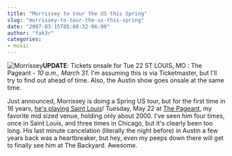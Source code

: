 ```yaml
---
title: "Morrissey to tour the US this Spring"
slug: "morrissey-to-tour-the-us-this-spring"
date: "2007-03-15T05:08:32-06:00"
author: "fak3r"
categories:
- music
---
```


![Morrissey](http://fak3r.com/wp-content/uploads/2007/03/morrissey.jpg)**UPDATE**: Tickets onsale for Tue 22 ST LOUIS, MO : The Pageant - _10 a.m., March 31._  I'm assuming this is via Ticketmaster, but I'll try to find out ahead of time.  Also, the Austin show goes onsale at the same time.

Just announced, Morrissey is doing a Spring US tour, but for the first time in 16 years, [he's playing Saint Louis](http://true-to-you.net/morrissey_news_070313_01)!   Tuesday, May 22 at [The Pageant](http://www.thepageant.com/), my favorite mid sized venue, holding only about 2000.  I've seen him four times, once in Saint Louis, and three times in Chicago, but it's clearly been too long.  His last minute cancelation (literally the night before) in Austin a few years back was a heartbreaker, but hey, even my peeps down there will get to finally see him at The Backyard.  Awesome.
